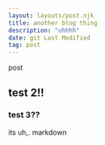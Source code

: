 ```yaml
---
layout: layouts/post.njk
title: another blog thing
description: "uhhhh"
date: git Last Modified
tag: post
---
```


post

## test 2!!

### test 3??


its uh,. markdown